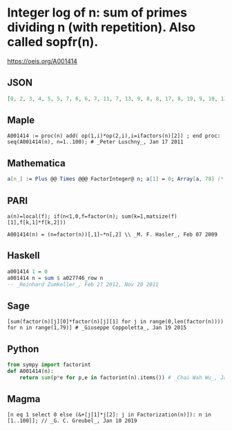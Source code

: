 # Integer log of n: sum of primes dividing n \(with repetition\)\. Also called sopfr\(n\)\.
https://oeis.org/A001414
## JSON
```JSON
[0, 2, 3, 4, 5, 5, 7, 6, 6, 7, 11, 7, 13, 9, 8, 8, 17, 8, 19, 9, 10, 13, 23, 9, 10, 15, 9, 11, 29, 10, 31, 10, 14, 19, 12, 10, 37, 21, 16, 11, 41, 12, 43, 15, 11, 25, 47, 11, 14, 12, 20, 17, 53, 11, 16, 13, 22, 31, 59, 12, 61, 33, 13, 12, 18, 16, 67, 21, 26, 14, 71, 12, 73, 39, 13, 23, 18, 18]
```
## Maple
```Maple
A001414 := proc(n) add( op(1,i)*op(2,i),i=ifactors(n)[2]) ; end proc:
seq(A001414(n), n=1..100); # _Peter Luschny_, Jan 17 2011
```
## Mathematica
```Mathematica
a[n_] := Plus @@ Times @@@ FactorInteger@ n; a[1] = 0; Array[a, 78] (* _Ray Chandler_, Nov 12 2005 *)
```
## PARI
```PARI
a(n)=local(f); if(n<1,0,f=factor(n); sum(k=1,matsize(f)[1],f[k,1]*f[k,2]))
```
```PARI
A001414(n) = (n=factor(n))[,1]~*n[,2] \\ _M. F. Hasler_, Feb 07 2009
```
## Haskell
```Haskell
a001414 1 = 0
a001414 n = sum $ a027746_row n
-- _Reinhard Zumkeller_, Feb 27 2012, Nov 20 2011
```
## Sage
```Sage
[sum(factor(n)[j][0]*factor(n)[j][1] for j in range(0,len(factor(n)))) for n in range(1,79)] # _Giuseppe Coppoletta_, Jan 19 2015
```
## Python
```Python
from sympy import factorint
def A001414(n):
    return sum(p*e for p,e in factorint(n).items()) # _Chai Wah Wu_, Jan 08 2016
```
## Magma
```Magma
[n eq 1 select 0 else (&+[j[1]*j[2]: j in Factorization(n)]): n in [1..100]]; // _G. C. Greubel_, Jan 10 2019
```
